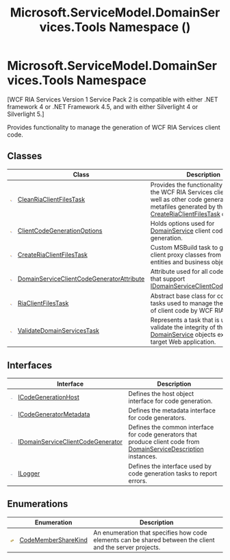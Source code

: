 ﻿---
title: Microsoft.ServiceModel.DomainServices.Tools Namespace ()
TOCTitle: Microsoft.ServiceModel.DomainServices.Tools
ms:assetid: N:Microsoft.ServiceModel.DomainServices.Tools
ms:mtpsurl: https://msdn.microsoft.com/en-us/library/microsoft.servicemodel.domainservices.tools(v=VS.91)
ms:contentKeyID: 32336283
ms.date: 01/27/2012
mtps_version: v=VS.91
f1_keywords:
- Microsoft.ServiceModel.DomainServices.Tools
dev_langs:
- CSharp
- JScript
- VB
- FSharp
---

# Microsoft.ServiceModel.DomainServices.Tools Namespace

\[WCF RIA Services Version 1 Service Pack 2 is compatible with either .NET framework 4 or .NET Framework 4.5, and with either Silverlight 4 or Silverlight 5.\]

Provides functionality to manage the generation of WCF RIA Services client code.

## Classes

<table>
<thead>
<tr class="header">
<th> </th>
<th>Class</th>
<th>Description</th>
</tr>
</thead>
<tbody>
<tr class="odd">
<td><img src="images\Ff422155.pubclass(en-us,VS.91).gif" title="Public class" alt="Public class" /></td>
<td><a href="gg153837(v=vs.91).md">CleanRiaClientFilesTask</a></td>
<td>Provides the functionality to delete the WCF RIA Services client files as well as other code generation metafiles generated by the <a href="gg153718(v=vs.91).md">CreateRiaClientFilesTask</a> class.</td>
</tr>
<tr class="even">
<td><img src="images\Ff422155.pubclass(en-us,VS.91).gif" title="Public class" alt="Public class" /></td>
<td><a href="gg153689(v=vs.91).md">ClientCodeGenerationOptions</a></td>
<td>Holds options used for <a href="ff422911(v=vs.91).md">DomainService</a> client code generation.</td>
</tr>
<tr class="odd">
<td><img src="images\Ff422155.pubclass(en-us,VS.91).gif" title="Public class" alt="Public class" /></td>
<td><a href="gg153718(v=vs.91).md">CreateRiaClientFilesTask</a></td>
<td>Custom MSBuild task to generate client proxy classes from server's entities and business objects</td>
</tr>
<tr class="even">
<td><img src="images\Ff422155.pubclass(en-us,VS.91).gif" title="Public class" alt="Public class" /></td>
<td><a href="gg153672(v=vs.91).md">DomainServiceClientCodeGeneratorAttribute</a></td>
<td>Attribute used for all code generators that support <a href="gg153730(v=vs.91).md">IDomainServiceClientCodeGenerator</a>.</td>
</tr>
<tr class="odd">
<td><img src="images\Ff422155.pubclass(en-us,VS.91).gif" title="Public class" alt="Public class" /></td>
<td><a href="gg153747(v=vs.91).md">RiaClientFilesTask</a></td>
<td>Abstract base class for common tasks used to manage the generation of client code by WCF RIA Services.</td>
</tr>
<tr class="even">
<td><img src="images\Ff422155.pubclass(en-us,VS.91).gif" title="Public class" alt="Public class" /></td>
<td><a href="hh696943(v=vs.91).md">ValidateDomainServicesTask</a></td>
<td>Represents a task that is used to validate the integrity of the <a href="ff422911(v=vs.91).md">DomainService</a> objects exposed by a target Web application.</td>
</tr>
</tbody>
</table>

## Interfaces

<table>
<thead>
<tr class="header">
<th> </th>
<th>Interface</th>
<th>Description</th>
</tr>
</thead>
<tbody>
<tr class="odd">
<td><img src="images\Ff422600.pubinterface(en-us,VS.91).gif" title="Public interface" alt="Public interface" /></td>
<td><a href="gg153779(v=vs.91).md">ICodeGenerationHost</a></td>
<td>Defines the host object interface for code generation.</td>
</tr>
<tr class="even">
<td><img src="images\Ff422600.pubinterface(en-us,VS.91).gif" title="Public interface" alt="Public interface" /></td>
<td><a href="gg153817(v=vs.91).md">ICodeGeneratorMetadata</a></td>
<td>Defines the metadata interface for code generators.</td>
</tr>
<tr class="odd">
<td><img src="images\Ff422600.pubinterface(en-us,VS.91).gif" title="Public interface" alt="Public interface" /></td>
<td><a href="gg153730(v=vs.91).md">IDomainServiceClientCodeGenerator</a></td>
<td>Defines the common interface for code generators that produce client code from <a href="ff422896(v=vs.91).md">DomainServiceDescription</a> instances.</td>
</tr>
<tr class="even">
<td><img src="images\Ff422600.pubinterface(en-us,VS.91).gif" title="Public interface" alt="Public interface" /></td>
<td><a href="gg153832(v=vs.91).md">ILogger</a></td>
<td>Defines the interface used by code generation tasks to report errors.</td>
</tr>
</tbody>
</table>

## Enumerations

<table>
<thead>
<tr class="header">
<th> </th>
<th>Enumeration</th>
<th>Description</th>
</tr>
</thead>
<tbody>
<tr class="odd">
<td><img src="images\Ff422479.pubenumeration(en-us,VS.91).gif" title="Public enumeration" alt="Public enumeration" /></td>
<td><a href="gg153676(v=vs.91).md">CodeMemberShareKind</a></td>
<td>An enumeration that specifies how code elements can be shared between the client and the server projects.</td>
</tr>
</tbody>
</table>

